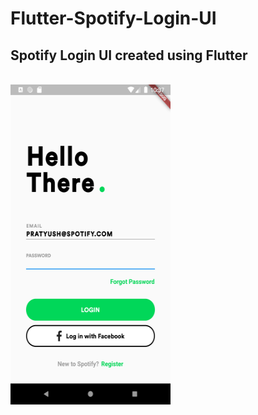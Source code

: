 # Flutter-Spotify-Login-UI
## Spotify Login UI created using Flutter
<br>
<img src="/Screenshot.png" alt="Screenshot" width="256" height="512">


